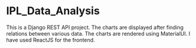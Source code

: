 # IPL_Data_Analysis
This is a Django REST API project.
The charts are displayed after finding relations between various data. The charts are rendered using MaterialUI.
I have used ReactJS for the frontend.
